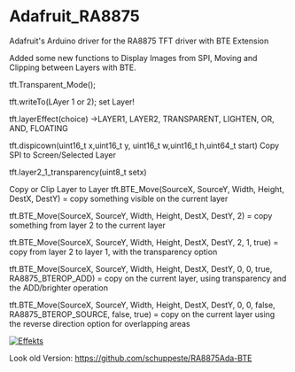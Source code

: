 # Adafruit_RA8875
Adafruit's Arduino driver for the RA8875 TFT driver with BTE Extension


Added some new functions to Display Images from SPI, Moving and Clipping between Layers with BTE.

tft.Transparent_Mode(); 
 
tft.writeTo(LAyer 1 or 2); set Layer!
 
tft.layerEffect(choice) ->LAYER1, LAYER2, TRANSPARENT, LIGHTEN, OR, AND, FLOATING

tft.dispicown(uint16_t x,uint16_t y, uint16_t w,uint16_t h,uint64_t start) Copy SPI to Screen/Selected Layer

tft.layer2_1_transparency(uint8_t setx)


Copy or Clip Layer to Layer
tft.BTE_Move(SourceX, SourceY, Width, Height, DestX, DestY) = copy something visible on the current layer
		
tft.BTE_Move(SourceX, SourceY, Width, Height, DestX, DestY, 2) = copy something from layer 2 to the current layer
		
tft.BTE_Move(SourceX, SourceY, Width, Height, DestX, DestY, 2, 1, true) = copy from layer 2 to layer 1, with the transparency option

tft.BTE_Move(SourceX, SourceY, Width, Height, DestX, DestY, 0, 0, true, RA8875_BTEROP_ADD) = copy on the current layer, using transparency and the ADD/brighter operation 

tft.BTE_Move(SourceX, SourceY, Width, Height, DestX, DestY, 0, 0, false, RA8875_BTEROP_SOURCE, false, true) = copy on the current layer using the reverse direction option for overlapping areas

[![Effekts](https://img.youtube.com/vi/3Kj4yj5m_5E/0.jpg)](https://www.youtube.com/watch?v=3Kj4yj5m_5E)  



Look old Version:
https://github.com/schuppeste/RA8875Ada-BTE
